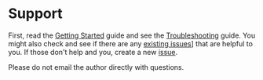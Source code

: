 # Support

First, read the [Getting Started](GETTING_STARTED.md) guide and see the [Troubleshooting](TROUBLESHOOTING.md) guide. You might also check and see if there are any [existing issues](../../../issues?utf8=✓&q=is%3Aissue)] that are helpful to you. If those don't help and you, create a new [issue](../../../issues).

Please do not email the author directly with questions.
